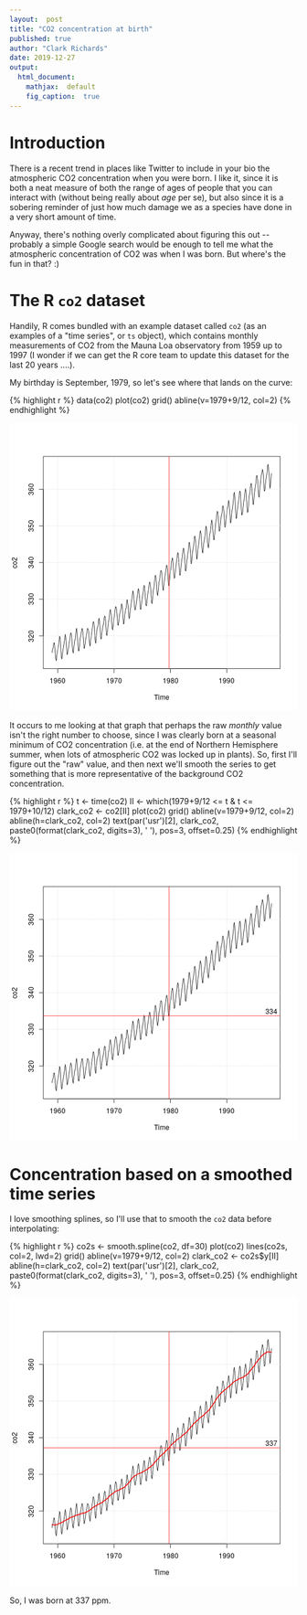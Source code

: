 ```yaml
---
layout:  post
title: "CO2 concentration at birth"
published: true
author: "Clark Richards"
date: 2019-12-27
output:
  html_document:
    mathjax:  default
    fig_caption:  true
---
```


# Introduction 

There is a recent trend in places like Twitter to include in your bio the atmospheric CO2 concentration when you were born. I like it, since it is both a neat measure of both the range of ages of people that you can interact with (without being really about *age* per se), but also since it is a sobering reminder of just how much damage we as a species have done in a very short amount of time.

Anyway, there's nothing overly complicated about figuring this out -- probably a simple Google search would be enough to tell me what the atmospheric concentration of CO2 was when I was born. But where's the fun in that? :)

# The R `co2` dataset

Handily, R comes bundled with an example dataset called `co2` (as an examples of a "time series", or `ts` object), which contains monthly measurements of CO2 from the Mauna Loa observatory from 1959 up to 1997 (I wonder if we can get the R core team to update this dataset for the last 20 years ....).

My birthday is September, 1979, so let's see where that lands on the curve:

{% highlight r %}
data(co2)
plot(co2)
grid()
abline(v=1979+9/12, col=2)
{% endhighlight %}

![plot of chunk unnamed-chunk-1](/figure/source/2019-12-27-co2-concentration-at-birth/unnamed-chunk-1-1.png)

It occurs to me looking at that graph that perhaps the raw *monthly* value isn't the right number to choose, since I was clearly born at a seasonal minimum of CO2 concentration (i.e. at the end of Northern Hemisphere summer, when lots of atmospheric CO2 was locked up in plants). So, first I'll figure out the "raw" value, and then next we'll smooth the series to get something that is more representative of the background CO2 concentration.


{% highlight r %}
t <- time(co2)
II <- which(1979+9/12 <= t & t <= 1979+10/12)
clark_co2 <- co2[II]
plot(co2)
grid()
abline(v=1979+9/12, col=2)
abline(h=clark_co2, col=2)
text(par('usr')[2], clark_co2, paste0(format(clark_co2, digits=3), '          '), pos=3, offset=0.25)
{% endhighlight %}

![plot of chunk unnamed-chunk-2](/figure/source/2019-12-27-co2-concentration-at-birth/unnamed-chunk-2-1.png)

# Concentration based on a smoothed time series

I love smoothing splines, so I'll use that to smooth the `co2` data before interpolating:

{% highlight r %}
co2s <- smooth.spline(co2, df=30)
plot(co2)
lines(co2s, col=2, lwd=2)
grid()
abline(v=1979+9/12, col=2)
clark_co2 <- co2s$y[II]
abline(h=clark_co2, col=2)
text(par('usr')[2], clark_co2, paste0(format(clark_co2, digits=3), '          '), pos=3, offset=0.25)
{% endhighlight %}

![plot of chunk unnamed-chunk-3](/figure/source/2019-12-27-co2-concentration-at-birth/unnamed-chunk-3-1.png)

So, I was born at 337 ppm.
